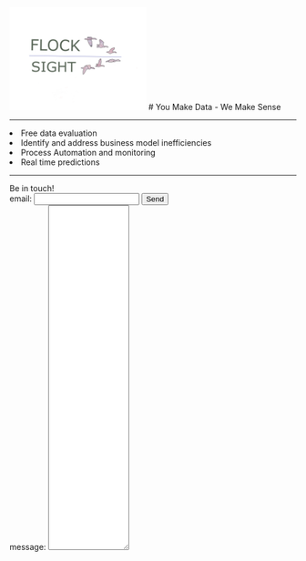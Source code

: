 <img src="card2_t.png" width="240"> 
# You Make Data - We Make Sense
<hr>
<li> Free data evaluation
<li> Identify and address business model inefficiencies
<li> Process Automation and monitoring
<li> Real time predictions
<br>
<hr>
<form action="https://formspree.io/xdokjedv" method="POST" >
Be in touch!
<br><label> email: <input type="text" name="_replyto"> </label>
<button type="submit">Send</button>
<br>
<label> message: <textarea name="message" cols="15" rows="40"></textarea> </label>
<!-- your other form fields go here -->
<br>
</form>

